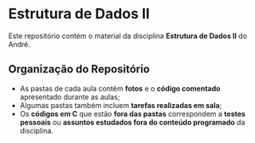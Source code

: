 # Estrutura de Dados II

Este repositório contém o material da disciplina **Estrutura de Dados II** do André.

## Organização do Repositório

- As pastas de cada aula contêm **fotos** e o **código comentado** apresentado durante as aulas;  
- Algumas pastas também incluem **tarefas realizadas em sala**;  
- Os **códigos em C** que estão **fora das pastas** correspondem a **testes pessoais** ou **assuntos estudados fora do conteúdo programado** da disciplina.

